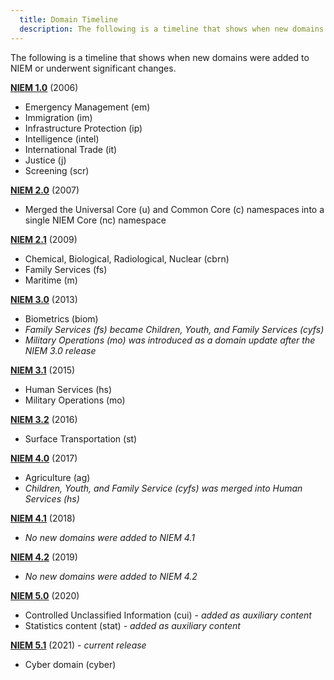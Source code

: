```yaml
---
  title: Domain Timeline
  description: The following is a timeline that shows when new domains were added to NIEM or underwent significant changes.
---
```


The following is a timeline that shows when new domains were added to NIEM or underwent significant changes.

**[NIEM 1.0](../1.0/)** (2006)

- Emergency Management (em)
- Immigration (im)
- Infrastructure Protection (ip)
- Intelligence (intel)
- International Trade (it)
- Justice (j)
- Screening (scr)

**[NIEM 2.0](../2.0/)** (2007)

- Merged the Universal Core (u) and Common Core (c) namespaces into a single NIEM Core (nc) namespace

**[NIEM 2.1](../2.1/)** (2009)

- Chemical, Biological, Radiological, Nuclear (cbrn)
- Family Services (fs)
- Maritime (m)

**[NIEM 3.0](../3.0/)** (2013)

- Biometrics (biom)
- *Family Services (fs) became Children, Youth, and Family Services (cyfs)*
- *Military Operations (mo) was introduced as a domain update after the NIEM 3.0 release*

**[NIEM 3.1](../3.1/)** (2015)

- Human Services (hs)
- Military Operations (mo)

**[NIEM 3.2](../3.2/)** (2016)

- Surface Transportation (st)

**[NIEM 4.0](../4.0/)** (2017)

- Agriculture (ag)
- *Children, Youth, and Family Service (cyfs) was merged into Human Services (hs)*

**[NIEM 4.1](../4.1/)** (2018)

- *No new domains were added to NIEM 4.1*

**[NIEM 4.2](../4.2/)** (2019)

- *No new domains were added to NIEM 4.2*

**[NIEM 5.0](../5.0/)** (2020)

- Controlled Unclassified Information (cui) - *added as auxiliary content*
- Statistics content (stat) - *added as auxiliary content*

**[NIEM 5.1](../5.1/)** (2021) - *current release*

- Cyber domain (cyber)
